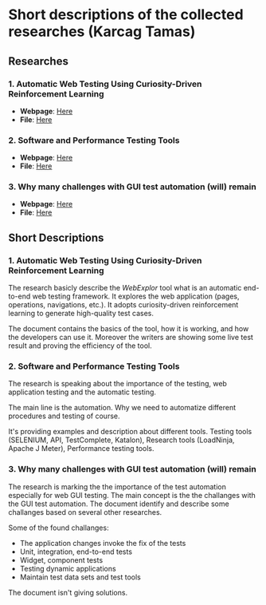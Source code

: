# Short descriptions of the collected researches (Karcag Tamas)

## Researches

### 1. Automatic Web Testing Using Curiosity-Driven Reinforcement Learning

- **Webpage**: [Here](https://ieeexplore.ieee.org/abstract/document/9402046)
- **File**: [Here](./docs/01.pdf)

### 2. Software and Performance Testing Tools

- **Webpage**: [Here](https://jieee.a2zjournals.com/index.php/ieee/article/view/11)
- **File**: [Here](./docs/02.pdf)

### 3. Why many challenges with GUI test automation (will) remain

- **Webpage**: [Here](https://www.sciencedirect.com/science/article/abs/pii/S0950584921000963)
- **File**: [Here](./docs/03.pdf)

## Short Descriptions

### 1. Automatic Web Testing Using Curiosity-Driven Reinforcement Learning

The research basicly describe the _WebExplor_ tool what is an automatic end-to-end web testing framework. It explores the web application (pages, operations, navigations, etc.). It adopts curiosity-driven reinforcement learning to generate high-quality test cases.

The document contains the basics of the tool, how it is working, and how the developers can use it. Moreover the writers are showing some live test result and proving the efficiency of the tool.

### 2. Software and Performance Testing Tools

The research is speaking about the importance of the testing, web application testing and the automatic testing.

The main line is the automation. Why we need to automatize different procedures and testing of course.

It's providing examples and description about different tools. Testing tools (SELENIUM, API, TestComplete, Katalon), Research tools (LoadNinja, Apache J Meter), Performance testing tools.

### 3. Why many challenges with GUI test automation (will) remain

The research is marking the the importance of the test automation especially for web GUI testing. The main concept is the the challanges with the GUI test automation. The document identify and describe some challanges based on several other researches.

Some of the found challanges:

- The application changes invoke the fix of the tests
- Unit, integration, end-to-end tests
- Widget, component tests
- Testing dynamic applications
- Maintain test data sets and test tools

The document isn't giving solutions.
